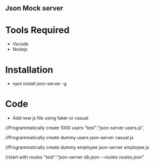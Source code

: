 ## Json Mock server

# Tools Required
 * Vscode
 * Nodejs

# Installation
 * npm install json-server -g

# Code
 * Add new js file using faker or casual


//Programmatically create 1000 users
"test":"json-server users.js",

//Programmatically create dummy users
json-server casual.js

//Programmatically create dummy employee
json-server employee.js

//start with routes
"test":"json-server db.json --routes routes.json"   
